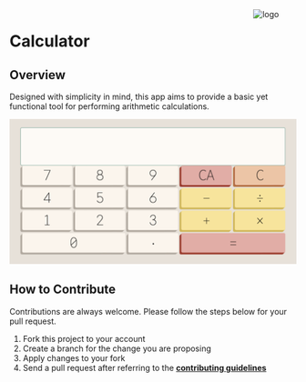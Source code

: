 <img  align="right" width="15%" src="https://raw.githubusercontent.com/ycaglar/.github/master/badge.png" alt="logo">

<h1>
  <p>Calculator</p>
</h1>

## Overview

Designed with simplicity in mind, this app aims to provide a basic yet functional tool for performing arithmetic calculations.

![Screenshot](./calculator.png)

## How to Contribute

Contributions are always welcome. Please follow the steps below for your pull request.

1. Fork this project to your account
2. Create a branch for the change you are proposing
3. Apply changes to your fork
4. Send a pull request after referring to the **[contributing guidelines](https://github.com/ycaglar/.github/blob/master/CONTRIBUTING.md)**
